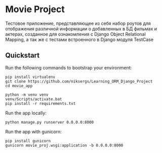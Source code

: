 # Movie Project

Тестовое приложение, представляющее из себя набор роутов для отображения различной информации о добавленных в БД фильмах и актерах, созданное для ознакомления с Django Object Relational Mapping, а так же с тестами встроенного в Django модуля TestCase

## Quickstart

Run the following commands to bootstrap your environment:
    
    pip install virtualenv
    git clone https://github.com/niksergs/Learning_ORM_Django_Project
    cd movie_app

    python -m venv venv
    venv/Scripts/activate.bat
    pip install -r requirements.txt

Run the app locally:

    python manage.py runserver 0.0.0.0:8000

Run the app with gunicorn:

    pip install gunicorn
    gunicorn movie_proj.wsgi:application -b 0.0.0.0:8000
    
